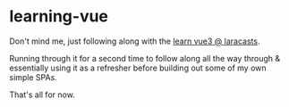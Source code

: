 # learning-vue

Don't mind me, just following along with the [learn vue3 @ laracasts](https://laracasts.com/series/learn-vue-3-step-by-step).

Running through it for a second time to follow along all the way through & essentially using it as a refresher before building out some of my own simple SPAs.

That's all for now.